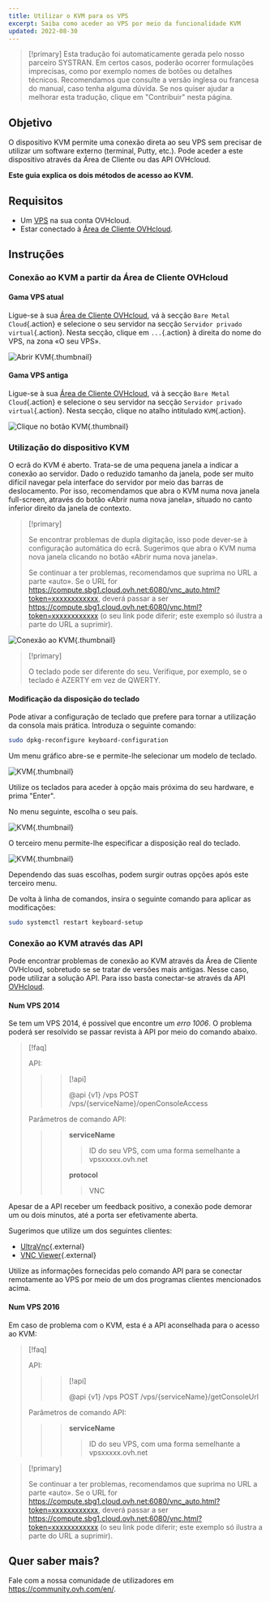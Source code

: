 ```yaml
---
title: Utilizar o KVM para os VPS
excerpt: Saiba como aceder ao VPS por meio da funcionalidade KVM
updated: 2022-08-30
---
```


> [!primary]
> Esta tradução foi automaticamente gerada pelo nosso parceiro SYSTRAN. Em certos casos, poderão ocorrer formulações imprecisas, como por exemplo nomes de botões ou detalhes técnicos. Recomendamos que consulte a versão inglesa ou francesa do manual, caso tenha alguma dúvida. Se nos quiser ajudar a melhorar esta tradução, clique em "Contribuir" nesta página.
>

## Objetivo

O dispositivo KVM permite uma conexão direta ao seu VPS sem precisar de utilizar um software externo (terminal, Putty, etc.). Pode aceder a este dispositivo através da Área de Cliente ou das API OVHcloud.  

**Este guia explica os dois métodos de acesso ao KVM.**

## Requisitos

- Um [VPS](https://www.ovhcloud.com/pt/vps/) na sua conta OVHcloud.
- Estar conectado à [Área de Cliente OVHcloud](https://www.ovh.com/auth/?action=gotomanager&from=https://www.ovh.pt/&ovhSubsidiary=pt).

## Instruções

### Conexão ao KVM a partir da Área de Cliente OVHcloud

#### Gama VPS atual

Ligue-se à sua [Área de Cliente OVHcloud](https://www.ovh.com/auth/?action=gotomanager&from=https://www.ovh.pt/&ovhSubsidiary=pt), vá à secção `Bare Metal Cloud`{.action} e selecione o seu servidor na secção `Servidor privado virtual`{.action}. Nesta secção, clique em `...`{.action} à direita do nome do VPS, na zona «O seu VPS».

![Abrir KVM](images/kvm-new1.png){.thumbnail}

#### Gama VPS antiga

Ligue-se à sua [Área de Cliente OVHcloud](https://www.ovh.com/auth/?action=gotomanager&from=https://www.ovh.pt/&ovhSubsidiary=pt), vá à secção `Bare Metal Cloud`{.action} e selecione o seu servidor na secção `Servidor privado virtual`{.action}. Nesta secção, clique no atalho intitulado `KVM`{.action}.

![Clique no botão KVM](images/kvm-new2.png){.thumbnail}

### Utilização do dispositivo KVM

O ecrã do KVM é aberto. Trata-se de uma pequena janela a indicar a conexão ao servidor. Dado o reduzido tamanho da janela, pode ser muito difícil navegar pela interface do servidor por meio das barras de deslocamento. Por isso, recomendamos que abra o KVM numa nova janela full-screen, através do botão «Abrir numa nova janela», situado no canto inferior direito da janela de contexto.

> [!primary]
>
> Se encontrar problemas de dupla digitação, isso pode dever-se à configuração automática do ecrã. Sugerimos que abra o KVM numa nova janela clicando no botão «Abrir numa nova janela».
>
> Se continuar a ter problemas, recomendamos que suprima no URL a parte «auto». Se o URL for https://compute.sbg1.cloud.ovh.net:6080/vnc_auto.html?token=xxxxxxxxxxxx, deverá passar a ser https://compute.sbg1.cloud.ovh.net:6080/vnc.html?token=xxxxxxxxxxxx (o seu link pode diferir; este exemplo só ilustra a parte do URL a suprimir).
>

![Conexão ao KVM](images/kvm_screen.png){.thumbnail}

> [!primary]
>
> O teclado pode ser diferente do seu. Verifique, por exemplo, se o teclado é AZERTY em vez de QWERTY.
>

#### Modificação da disposição do teclado

Pode ativar a configuração de teclado que prefere para tornar a utilização da consola mais prática. Introduza o seguinte comando:

```bash
sudo dpkg-reconfigure keyboard-configuration
```

Um menu gráfico abre-se e permite-lhe selecionar um modelo de teclado.

![KVM](images/kvm_vps01.png){.thumbnail}

Utilize os teclados para aceder à opção mais próxima do seu hardware, e prima "Enter". 

No menu seguinte, escolha o seu país.

![KVM](images/kvm_vps02.png){.thumbnail}

O terceiro menu permite-lhe especificar a disposição real do teclado.

![KVM](images/kvm_vps03.png){.thumbnail}

Dependendo das suas escolhas, podem surgir outras opções após este terceiro menu.

De volta à linha de comandos, insira o seguinte comando para aplicar as modificações:

```bash
sudo systemctl restart keyboard-setup
```

### Conexão ao KVM através das API

Pode encontrar problemas de conexão ao KVM através da Área de Cliente OVHcloud, sobretudo se se tratar de versões mais antigas. Nesse caso, pode utilizar a solução API. Para isso basta conectar-se através da API [OVHcloud](https://api.ovh.com/).

#### Num VPS 2014

Se tem um VPS 2014, é possível que encontre um *erro 1006*. O problema poderá ser resolvido se passar revista à API por meio do comando abaixo.

> [!faq]
>
> API:
>
>> > [!api]
>> >
>> > @api {v1} /vps POST /vps/{serviceName}/openConsoleAccess
>> >
>>
>
> Parâmetros de comando API:
>
>> > **serviceName**
>> >
>> >> ID do seu VPS, com uma forma semelhante a vpsxxxxx.ovh.net
>> >
>> > **protocol** 
>> >
>> >> VNC
>

Apesar de a API receber um feedback positivo, a conexão pode demorar um ou dois minutos, até a porta ser efetivamente aberta.

Sugerimos que utilize um dos seguintes clientes:

- [UltraVnc](https://www.uvnc.com/downloads/ultravnc.html){.external}
- [VNC Viewer](https://www.realvnc.com/en/connect/download/viewer/){.external}

Utilize as informações fornecidas pelo comando API para se conectar remotamente ao VPS por meio de um dos programas clientes mencionados acima.

#### Num VPS 2016

Em caso de problema com o KVM, esta é a API aconselhada para o acesso ao KVM:

> [!faq]
>
> API:
>
>> > [!api]
>> >
>> > @api {v1} /vps POST /vps/{serviceName}/getConsoleUrl
>> >
>>
>
> Parâmetros de comando API:
>
>> > **serviceName**
>> >
>> >> ID do seu VPS, com uma forma semelhante a vpsxxxxx.ovh.net
>

> [!primary]
>
> Se continuar a ter problemas, recomendamos que suprima no URL a parte «auto». Se o URL for https://compute.sbg1.cloud.ovh.net:6080/vnc_auto.html?token=xxxxxxxxxxxx, deverá passar a ser https://compute.sbg1.cloud.ovh.net:6080/vnc.html?token=xxxxxxxxxxxx (o seu link pode diferir; este exemplo só ilustra a parte do URL a suprimir).
>

## Quer saber mais?

Fale com a nossa comunidade de utilizadores em <https://community.ovh.com/en/>.
